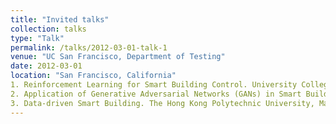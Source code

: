 ```yaml
---
title: "Invited talks"
collection: talks
type: "Talk"
permalink: /talks/2012-03-01-talk-1
venue: "UC San Francisco, Department of Testing"
date: 2012-03-01
location: "San Francisco, California"
1. Reinforcement Learning for Smart Building Control. University College London, Feb. 2022
2. Application of Generative Adversarial Networks (GANs) in Smart Buildings. Syracuse University, Nov. 2021
3. Data-driven Smart Building. The Hong Kong Polytechnic University, May 2021.
---
```

